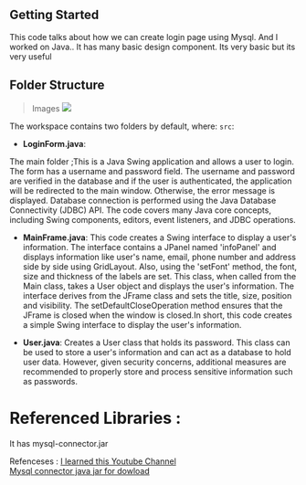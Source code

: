 ## Getting Started

This code talks about how we can create login page using Mysql. 
And I worked on Java..
It has many basic design component.
Its very basic but its very useful

## Folder Structure
> Images
![](jdbc\img\loginInput.png)

The workspace contains two folders by default, where:
`src`:

- **LoginForm.java**:

The main folder ;This is a Java Swing application and allows a user to login. The form has a username and password field. The username and password are verified in the database and if the user is authenticated, the application will be redirected to the main window. Otherwise, the error message is displayed. Database connection is performed using the Java Database Connectivity (JDBC) API. The code covers many Java core concepts, including Swing components, editors, event listeners, and JDBC operations.


-  **MainFrame.java**:
This code creates a Swing interface to display a user's information. The interface contains a JPanel named 'infoPanel' and displays information like user's name, email, phone number and address side by side using GridLayout. Also, using the 'setFont' method, the font, size and thickness of the labels are set.
This class, when called from the Main class, takes a User object and displays the user's information. The interface derives from the JFrame class and sets the title, size, position and visibility. The setDefaultCloseOperation method ensures that the JFrame is closed when the window is closed.In short, this code creates a simple Swing interface to display the user's information.




- **User.java**:
Creates a User class that holds its password. This class can be used to store a user's information and can act as a database to hold user data. However, given security concerns, additional measures are recommended to properly store and process sensitive information such as passwords.






# Referenced Libraries :
It has mysql-connector.jar 


Refenceses :
[I learned this Youtube Channel](https://www.youtube.com/watch?v=kQxsaQgL4B8) </br>
[Mysql connector java jar for dowload](https://dev.mysql.com/downloads/connector/j/)



